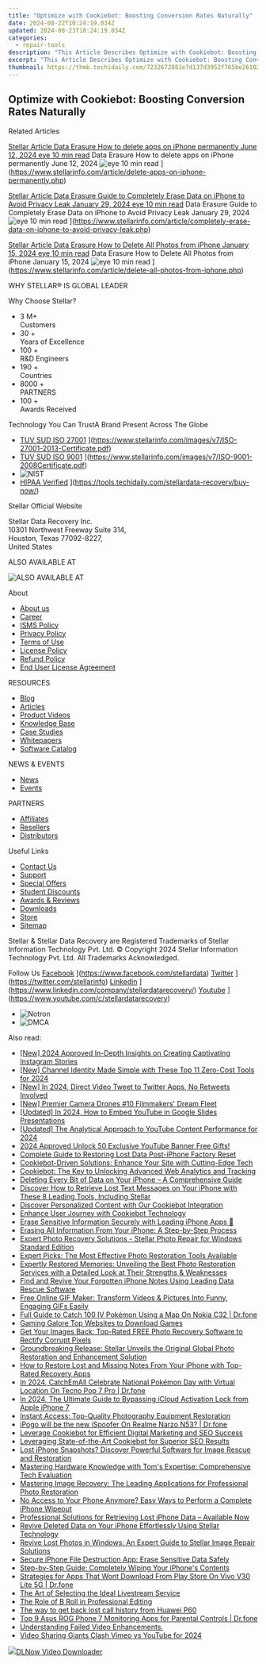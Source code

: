 ```yaml
---
title: "Optimize with Cookiebot: Boosting Conversion Rates Naturally"
date: 2024-08-22T10:24:19.034Z
updated: 2024-08-23T10:24:19.034Z
categories:
  - repair-tools
description: "This Article Describes Optimize with Cookiebot: Boosting Conversion Rates Naturally"
excerpt: "This Article Describes Optimize with Cookiebot: Boosting Conversion Rates Naturally"
thumbnail: https://thmb.techidaily.com/7232672881e7d137d3952f765be2610288c45b29a2009d979134d6c02c0bbdb8.jpg
---
```


## Optimize with Cookiebot: Boosting Conversion Rates Naturally

Related Articles

[Stellar Article Data Erasure  How to delete apps on iPhone permanently June 12, 2024 eye 10 min read](https://www.stellarinfo.com/public/image/article/Ways-to-delete-apps-on-iPhone-permanently-621.jpg) Data Erasure  How to delete apps on iPhone permanently June 12, 2024 ![eye](https://www.stellarinfo.com/public/newarticle/images/eye.png) 10 min read ](https://www.stellarinfo.com/article/delete-apps-on-iphone-permanently.php)

[Stellar Article Data Erasure  Guide to Completely Erase Data on iPhone to Avoid Privacy Leak January 29, 2024 eye 10 min read](https://www.stellarinfo.com/public/image/article/Erase-Data-on-iPhone-to-avoid-Privacy-Leak-619.jpg) Data Erasure  Guide to Completely Erase Data on iPhone to Avoid Privacy Leak January 29, 2024 ![eye](https://www.stellarinfo.com/public/newarticle/images/eye.png) 10 min read ](https://www.stellarinfo.com/article/completely-erase-data-on-iphone-to-avoid-privacy-leak.php)

[Stellar Article Data Erasure  How to Delete All Photos from iPhone January 15, 2024 eye 10 min read](https://www.stellarinfo.com/public/image/article/Methods-to-Delete-all-Photos-from-iPhone-617.jpg) Data Erasure  How to Delete All Photos from iPhone January 15, 2024 ![eye](https://www.stellarinfo.com/public/newarticle/images/eye.png) 10 min read ](https://www.stellarinfo.com/article/delete-all-photos-from-iphone.php)

 WHY STELLAR® IS GLOBAL LEADER

 Why Choose Stellar?

* 3  M+  
Customers
* 30 +  
Years of Excellence
* 100 +  
R&D Engineers
* 190 +  
Countries
* 8000 +  
PARTNERS
* 100 +  
Awards Received

 Technology You Can TrustA Brand Present Across The Globe

* [TUV SUD ISO 27001](https://www.stellarinfo.com/images/v7/tuv1.png) ](https://www.stellarinfo.com/images/v7/ISO-27001-2013-Certificate.pdf)
* [TUV SUD ISO 9001](https://www.stellarinfo.com/images/v7/tuv2.png) ](https://www.stellarinfo.com/images/v7/ISO-9001-2008Certificate.pdf)
* ![NIST](https://www.stellarinfo.com/images/v7/nist.png)
* [HIPAA Verified](https://www.stellarinfo.com/images/v7/hipa.png) ](https://tools.techidaily.com/stellardata-recovery/buy-now/)

 Stellar Official Website

 Stellar Data Recovery Inc.  
 10301 Northwest Freeway Suite 314,  
 Houston, Texas 77092-8227,  
 United States

 ALSO AVAILABLE AT

![ALSO AVAILABLE AT](https://www.stellarinfo.com/images/v7/Partners_logo_new.png)

 About

* [About us](https://tools.techidaily.com/stellardata-recovery/buy-now/)
* [Career](https://tools.techidaily.com/stellardata-recovery/buy-now/)
* [ISMS Policy](https://tools.techidaily.com/stellardata-recovery/buy-now/)
* [Privacy Policy](https://tools.techidaily.com/stellardata-recovery/buy-now/)
* [Terms of Use](https://tools.techidaily.com/stellardata-recovery/buy-now/)
* [License Policy](https://www.stellarinfo.com/software-licensing-usage.php)
* [Refund Policy](https://tools.techidaily.com/stellardata-recovery/buy-now/)
* [End User License Agreement](https://tools.techidaily.com/stellardata-recovery/buy-now/)

 RESOURCES

* [Blog](https://tools.techidaily.com/stellardata-recovery/buy-now/)
* [Articles](https://tools.techidaily.com/stellardata-recovery/buy-now/)
* [Product Videos](https://tools.techidaily.com/stellardata-recovery/buy-now/)
* [Knowledge Base](https://tools.techidaily.com/stellardata-recovery/buy-now/)
* [Case Studies](https://tools.techidaily.com/stellardata-recovery/buy-now/)
* [Whitepapers](https://tools.techidaily.com/stellardata-recovery/buy-now/)
* [Software Catalog](https://tools.techidaily.com/stellardata-recovery/buy-now/)

 NEWS & EVENTS

* [News](https://tools.techidaily.com/stellardata-recovery/buy-now/)
* [Events](https://www.stellarinfo.com/affiliate-summit/affiliate-summit.php)

 PARTNERS

* [Affiliates](https://tools.techidaily.com/stellardata-recovery/buy-now/)
* [Resellers](https://tools.techidaily.com/stellardata-recovery/buy-now/)
* [Distributors](https://tools.techidaily.com/stellardata-recovery/buy-now/)

 Useful Links

* [Contact Us](https://www.stellarinfo.com/contact/contact-us.php)
* [Support](https://tools.techidaily.com/stellardata-recovery/buy-now/)
* [Special Offers](https://tools.techidaily.com/stellardata-recovery/buy-now/)
* [Student Discounts](https://www.stellarinfo.com/student-discount/)
* [Awards & Reviews](https://tools.techidaily.com/stellardata-recovery/buy-now/)
* [Downloads](https://www.stellarinfo.com/download.php)
* [Store](https://tools.techidaily.com/stellardata-recovery/buy-now/)
* [Sitemap](https://www.stellarinfo.com/sitemap.php)

 Stellar & Stellar Data Recovery are Registered Trademarks of Stellar Information Technology Pvt. Ltd. © Copyright 2024 Stellar Information Technology Pvt. Ltd. All Trademarks Acknowledged.

Follow Us [Facebook](https://www.stellarinfo.com/Images/fb.png) ](https://www.facebook.com/stellardata) [Twitter](https://www.stellarinfo.com/Images/tw.png) ](https://twitter.com/stellarinfo) [Linkedin](https://www.stellarinfo.com/Images/in.png) ](https://www.linkedin.com/company/stellardatarecovery/) [Youtube](https://www.stellarinfo.com/newblacktheme/images/yt.png) ](https://www.youtube.com/c/stellardatarecovery)

* ![Notron](https://www.stellarinfo.com/images/v7/notron.png)
* ![DMCA](https://www.stellarinfo.com/images/v7/dmca.png)

<ins class="adsbygoogle"
     style="display:block"
     data-ad-format="autorelaxed"
     data-ad-client="ca-pub-7571918770474297"
     data-ad-slot="1223367746"></ins>



<ins class="adsbygoogle"
     style="display:block"
     data-ad-client="ca-pub-7571918770474297"
     data-ad-slot="8358498916"
     data-ad-format="auto"
     data-full-width-responsive="true"></ins>

<span class="atpl-alsoreadstyle">Also read:</span>
<div><ul>
<li><a href="https://instagram-video-files.techidaily.com/new-2024-approved-in-depth-insights-on-creating-captivating-instagram-stories/"><u>[New] 2024 Approved  In-Depth Insights on Creating Captivating Instagram Stories</u></a></li>
<li><a href="https://eaxpv-info.techidaily.com/new-channel-identity-made-simple-with-these-top-11-zero-cost-tools-for-2024/"><u>[New] Channel Identity Made Simple with These Top 11 Zero-Cost Tools for 2024</u></a></li>
<li><a href="https://twitter-videos.techidaily.com/new-in-2024-direct-video-tweet-to-twitter-apps-no-retweets-involved/"><u>[New] In 2024, Direct Video Tweet to Twitter Apps, No Retweets Involved</u></a></li>
<li><a href="https://extra-approaches.techidaily.com/new-premier-camera-drones-10-filmmakers-dream-fleet/"><u>[New] Premier Camera Drones #10  Filmmakers' Dream Fleet</u></a></li>
<li><a href="https://eaxpv-info.techidaily.com/updated-in-2024-how-to-embed-youtube-in-google-slides-presentations/"><u>[Updated] In 2024, How to Embed YouTube in Google Slides Presentations</u></a></li>
<li><a href="https://youtube-blog.techidaily.com/ed-the-analytical-approach-to-youtube-content-performance-for-2024/"><u>[Updated] The Analytical Approach to YouTube Content Performance for 2024</u></a></li>
<li><a href="https://youtube-zero.techidaily.com/approved-unlock-50-exclusive-youtube-banner-free-gifts/"><u>2024 Approved  Unlock 50 Exclusive YouTube Banner Free Gifts!</u></a></li>
<li><a href="https://data-safeguard.techidaily.com/complete-guide-to-restoring-lost-data-post-iphone-factory-reset/"><u>Complete Guide to Restoring Lost Data Post-iPhone Factory Reset</u></a></li>
<li><a href="https://data-safeguard.techidaily.com/cookiebot-driven-solutions-enhance-your-site-with-cutting-edge-tech/"><u>Cookiebot-Driven Solutions: Enhance Your Site with Cutting-Edge Tech</u></a></li>
<li><a href="https://data-safeguard.techidaily.com/cookiebot-the-key-to-unlocking-advanced-web-analytics-and-tracking/"><u>Cookiebot: The Key to Unlocking Advanced Web Analytics and Tracking</u></a></li>
<li><a href="https://data-safeguard.techidaily.com/deleting-every-bit-of-data-on-your-iphone-a-comprehensive-guide/"><u>Deleting Every Bit of Data on Your iPhone – A Comprehensive Guide</u></a></li>
<li><a href="https://data-safeguard.techidaily.com/discover-how-to-retrieve-lost-text-messages-on-your-iphone-with-these-8-leading-tools-including-stellar/"><u>Discover How to Retrieve Lost Text Messages on Your iPhone with These 8 Leading Tools, Including Stellar</u></a></li>
<li><a href="https://data-safeguard.techidaily.com/discover-personalized-content-with-our-cookiebot-integration/"><u>Discover Personalized Content with Our Cookiebot Integration</u></a></li>
<li><a href="https://data-safeguard.techidaily.com/enhance-user-journey-with-cookiebot-technology/"><u>Enhance User Journey with Cookiebot Technology</u></a></li>
<li><a href="https://data-safeguard.techidaily.com/erase-sensitive-information-securely-with-leading-iphone-apps/"><u>Erase Sensitive Information Securely with Leading iPhone Apps 🚫</u></a></li>
<li><a href="https://data-safeguard.techidaily.com/erasing-all-information-from-your-iphone-a-step-by-step-process/"><u>Erasing All Information From Your iPhone: A Step-by-Step Process</u></a></li>
<li><a href="https://data-safeguard.techidaily.com/expert-photo-recovery-solutions-stellar-photo-repair-for-windows-standard-edition/"><u>Expert Photo Recovery Solutions - Stellar Photo Repair for Windows Standard Edition</u></a></li>
<li><a href="https://data-safeguard.techidaily.com/expert-picks-the-most-effective-photo-restoration-tools-available/"><u>Expert Picks: The Most Effective Photo Restoration Tools Available</u></a></li>
<li><a href="https://data-safeguard.techidaily.com/expertly-restored-memories-unveiling-the-best-photo-restoration-services-with-a-detailed-look-at-their-strengths-and-weaknesses/"><u>Expertly Restored Memories: Unveiling the Best Photo Restoration Services with a Detailed Look at Their Strengths & Weaknesses</u></a></li>
<li><a href="https://data-safeguard.techidaily.com/find-and-revive-your-forgotten-iphone-notes-using-leading-data-rescue-software/"><u>Find and Revive Your Forgotten iPhone Notes Using Leading Data Rescue Software</u></a></li>
<li><a href="https://media-tips.techidaily.com/free-online-gif-maker-transform-videos-and-pictures-into-funny-engaging-gifs-easily/"><u>Free Online GIF Maker: Transform Videos & Pictures Into Funny, Engaging GIFs Easily</u></a></li>
<li><a href="https://android-pokemon-go.techidaily.com/full-guide-to-catch-100-iv-pokemon-using-a-map-on-nokia-c32-drfone-by-drfone-virtual-android/"><u>Full Guide to Catch 100 IV Pokémon Using a Map On Nokia C32 | Dr.fone</u></a></li>
<li><a href="https://ai-vdieo-software.techidaily.com/gaming-galore-top-websites-to-download-games/"><u>Gaming Galore Top Websites to Download Games</u></a></li>
<li><a href="https://data-safeguard.techidaily.com/get-your-images-back-top-rated-free-photo-recovery-software-to-rectify-corrupt-pixels/"><u>Get Your Images Back: Top-Rated FREE Photo Recovery Software to Rectify Corrupt Pixels</u></a></li>
<li><a href="https://data-safeguard.techidaily.com/groundbreaking-release-stellar-unveils-the-original-global-photo-restoration-and-enhancement-solution/"><u>Groundbreaking Release: Stellar Unveils the Original Global Photo Restoration and Enhancement Solution</u></a></li>
<li><a href="https://data-safeguard.techidaily.com/how-to-restore-lost-and-missing-notes-from-your-iphone-with-top-rated-recovery-apps/"><u>How to Restore Lost and Missing Notes From Your iPhone with Top-Rated Recovery Apps</u></a></li>
<li><a href="https://android-pokemon-go.techidaily.com/in-2024-catchemall-celebrate-national-pokemon-day-with-virtual-location-on-tecno-pop-7-pro-drfone-by-drfone-virtual-android/"><u>In 2024, CatchEmAll Celebrate National Pokémon Day with Virtual Location On Tecno Pop 7 Pro | Dr.fone</u></a></li>
<li><a href="https://activate-lock.techidaily.com/in-2024-the-ultimate-guide-to-bypassing-icloud-activation-lock-from-apple-iphone-7-by-drfone-ios/"><u>In 2024, The Ultimate Guide to Bypassing iCloud Activation Lock from Apple iPhone 7</u></a></li>
<li><a href="https://data-safeguard.techidaily.com/instant-access-top-quality-photography-equipment-restoration/"><u>Instant Access: Top-Quality Photography Equipment Restoration</u></a></li>
<li><a href="https://pokemon-go-android.techidaily.com/ipogo-will-be-the-new-ispoofer-on-realme-narzo-n53-drfone-by-drfone-virtual-android/"><u>iPogo will be the new iSpoofer On Realme Narzo N53? | Dr.fone</u></a></li>
<li><a href="https://data-safeguard.techidaily.com/leverage-cookiebot-for-efficient-digital-marketing-and-seo-success/"><u>Leverage Cookiebot for Efficient Digital Marketing and SEO Success</u></a></li>
<li><a href="https://data-safeguard.techidaily.com/leveraging-state-of-the-art-cookiebot-for-superior-seo-results/"><u>Leveraging State-of-the-Art Cookiebot for Superior SEO Results</u></a></li>
<li><a href="https://data-safeguard.techidaily.com/lost-iphone-snapshots-discover-powerful-software-for-image-rescue-and-restoration/"><u>Lost iPhone Snapshots? Discover Powerful Software for Image Rescue and Restoration</u></a></li>
<li><a href="https://hardware-reviews.techidaily.com/mastering-hardware-knowledge-with-toms-expertise-comprehensive-tech-evaluation/"><u>Mastering Hardware Knowledge with Tom's Expertise: Comprehensive Tech Evaluation</u></a></li>
<li><a href="https://data-safeguard.techidaily.com/mastering-image-recovery-the-leading-applications-for-professional-photo-restoration/"><u>Mastering Image Recovery: The Leading Applications for Professional Photo Restoration</u></a></li>
<li><a href="https://data-safeguard.techidaily.com/no-access-to-your-phone-anymore-easy-ways-to-perform-a-complete-iphone-wipeout/"><u>No Access to Your Phone Anymore? Easy Ways to Perform a Complete iPhone Wipeout</u></a></li>
<li><a href="https://data-safeguard.techidaily.com/professional-solutions-for-retrieving-lost-iphone-data-available-now/"><u>Professional Solutions for Retrieving Lost iPhone Data – Available Now</u></a></li>
<li><a href="https://data-safeguard.techidaily.com/revive-deleted-data-on-your-iphone-effortlessly-using-stellar-technology/"><u>Revive Deleted Data on Your iPhone Effortlessly Using Stellar Technology</u></a></li>
<li><a href="https://data-safeguard.techidaily.com/revive-lost-photos-in-windows-an-expert-guide-to-stellar-image-repair-solutions/"><u>Revive Lost Photos in Windows: An Expert Guide to Stellar Image Repair Solutions</u></a></li>
<li><a href="https://data-safeguard.techidaily.com/secure-iphone-file-destruction-app-erase-sensitive-data-safely/"><u>Secure iPhone File Destruction App: Erase Sensitive Data Safely</u></a></li>
<li><a href="https://data-safeguard.techidaily.com/step-by-step-guide-completely-wiping-your-iphones-contents/"><u>Step-by-Step Guide: Completely Wiping Your iPhone's Contents</u></a></li>
<li><a href="https://fix-guide.techidaily.com/strategies-for-apps-that-wont-download-from-play-store-on-vivo-v30-lite-5g-drfone-by-drfone-fix-android-problems-fix-android-problems/"><u>Strategies for Apps That Wont Download From Play Store On Vivo V30 Lite 5G | Dr.fone</u></a></li>
<li><a href="https://extra-hints.techidaily.com/the-art-of-selecting-the-ideal-livestream-service/"><u>The Art of Selecting the Ideal Livestream Service</u></a></li>
<li><a href="https://vp-tips.techidaily.com/the-role-of-b-roll-in-professional-editing/"><u>The Role of B Roll in Professional Editing</u></a></li>
<li><a href="https://techidaily.com/the-way-to-get-back-lost-call-history-from-huawei-p60-by-fonelab-android-recover-call-logs/"><u>The way to get back lost call history from Huawei P60</u></a></li>
<li><a href="https://android-location-track.techidaily.com/top-9-asus-rog-phone-7-monitoring-apps-for-parental-controls-drfone-by-drfone-virtual-android/"><u>Top 9 Asus ROG Phone 7 Monitoring Apps for Parental Controls | Dr.fone</u></a></li>
<li><a href="https://data-wizards.techidaily.com/understanding-failed-video-enhancements/"><u>Understanding Failed Video Enhancements.</u></a></li>
<li><a href="https://youtube-blog.techidaily.com/-sharing-giants-clash-vimeo-vs-youtube-for-2024/"><u>Video Sharing Giants Clash  Vimeo vs YouTube for 2024</u></a></li>
</ul></div>

<!-- affiliate ads begin -->
<a href="https://secure.2checkout.com/order/checkout.php?PRODS=4712430&QTY=1&AFFILIATE=108875&CART=1"><img src="https://secure.avangate.com/images/merchant/c404a5adbf90e09631678b13b05d9d7a/products/dlnow_256.png" border="0">DLNow Video Downloader</a>
<!-- affiliate ads end -->